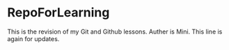 # RepoForLearning
This is the revision of my Git and Github lessons.
Auther is Mini.
This line is again for updates.

